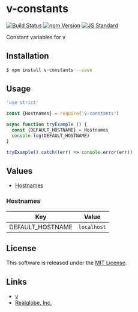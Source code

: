 v-constants
==========

<!---
This file is generated by ape-tmpl. Do not update manually.
--->

<!-- Badge Start -->
<a name="badges"></a>

[![Build Status][bd_travis_shield_url]][bd_travis_url]
[![npm Version][bd_npm_shield_url]][bd_npm_url]
[![JS Standard][bd_standard_shield_url]][bd_standard_url]

[bd_repo_url]: https://github.com/realglobe-Inc/v-constants
[bd_travis_url]: http://travis-ci.org/realglobe-Inc/v-constants
[bd_travis_shield_url]: http://img.shields.io/travis/realglobe-Inc/v-constants.svg?style=flat
[bd_travis_com_url]: http://travis-ci.com/realglobe-Inc/v-constants
[bd_travis_com_shield_url]: https://api.travis-ci.com/realglobe-Inc/v-constants.svg?token=
[bd_license_url]: https://github.com/realglobe-Inc/v-constants/blob/master/LICENSE
[bd_codeclimate_url]: http://codeclimate.com/github/realglobe-Inc/v-constants
[bd_codeclimate_shield_url]: http://img.shields.io/codeclimate/github/realglobe-Inc/v-constants.svg?style=flat
[bd_codeclimate_coverage_shield_url]: http://img.shields.io/codeclimate/coverage/github/realglobe-Inc/v-constants.svg?style=flat
[bd_gemnasium_url]: https://gemnasium.com/realglobe-Inc/v-constants
[bd_gemnasium_shield_url]: https://gemnasium.com/realglobe-Inc/v-constants.svg
[bd_npm_url]: http://www.npmjs.org/package/v-constants
[bd_npm_shield_url]: http://img.shields.io/npm/v/v-constants.svg?style=flat
[bd_standard_url]: http://standardjs.com/
[bd_standard_shield_url]: https://img.shields.io/badge/code%20style-standard-brightgreen.svg

<!-- Badge End -->


<!-- Description Start -->
<a name="description"></a>

Constant variables for v

<!-- Description End -->


<!-- Overview Start -->
<a name="overview"></a>



<!-- Overview End -->


<!-- Sections Start -->
<a name="sections"></a>

<!-- Section from "doc/guides/01.Installation.md.hbs" Start -->

<a name="section-doc-guides-01-installation-md"></a>

Installation
-----

```bash
$ npm install v-constants --save
```


<!-- Section from "doc/guides/01.Installation.md.hbs" End -->

<!-- Section from "doc/guides/02.Usage.md.hbs" Start -->

<a name="section-doc-guides-02-usage-md"></a>

Usage
---------

```javascript
'use strict'

const {Hostnames} = require('v-constants')

async function tryExample () {
  const {DEFAULT_HOSTNAME} = Hostnames
  console.log(DEFAULT_HOSTNAME)
}

tryExample().catch((err) => console.error(err))

```


<!-- Section from "doc/guides/02.Usage.md.hbs" End -->

<!-- Section from "doc/guides/03.Values.md.hbs" Start -->

<a name="section-doc-guides-03-values-md"></a>

Values
------

+ [Hostnames](#Hostnames)


<a name="Hostnames" ></a>

### Hostnames

| Key | Value |
| --- | ---- |
| DEFAULT_HOSTNAME | `localhost` |




<!-- Section from "doc/guides/03.Values.md.hbs" End -->


<!-- Sections Start -->


<!-- LICENSE Start -->
<a name="license"></a>

License
-------
This software is released under the [MIT License](https://github.com/realglobe-Inc/v-constants/blob/master/LICENSE).

<!-- LICENSE End -->


<!-- Links Start -->
<a name="links"></a>

Links
------

+ [v][v_url]
+ [Realglobe, Inc.][realglobe,_inc__url]

[v_url]: https://github.com/realglobe-Inc/v
[realglobe,_inc__url]: http://realglobe.jp

<!-- Links End -->
